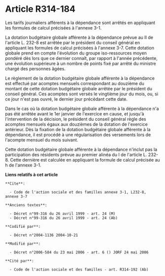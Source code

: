 # Article R314-184

Les tarifs journaliers afférents à la dépendance sont arrêtés en appliquant les formules de calcul précisées à l'annexe 3-1.

La dotation budgétaire globale afférente à la dépendance prévue au II de l'article L. 232-8 est arrêtée par le président du
conseil général en appliquant les formules de calcul précisées à l'annexe 3-7. Cette dotation globale prend en compte
l'évolution du groupe iso-ressources moyen pondéré dès lors que ce dernier connaît, par rapport à l'année précédente, une
évolution supérieure à un nombre de points fixé par arrêté du ministre chargé des personnes âgées.

Le règlement de la dotation budgétaire globale afférente à la dépendance est effectué par acomptes mensuels correspondant au
douzième du montant de cette dotation budgétaire globale arrêtée par le président du conseil général. Ces acomptes sont
versés le vingtième jour du mois, ou, si ce jour n'est pas ouvré, le dernier jour précédant cette date.

Dans le cas où la dotation budgétaire globale afférente à la dépendance n'a pas été arrêtée avant le 1er janvier de
l'exercice en cause, et jusqu'à l'intervention de la décision, le président du conseil général règle des acomptes mensuels
égaux aux douzièmes de la dotation de l'exercice antérieur. Dès la fixation de la dotation budgétaire globale afférente à la
dépendance, il est procédé à une régularisation des versements lors de l'acompte mensuel du mois suivant.

Cette dotation budgétaire globale afférente à la dépendance n'inclut pas la participation des résidents prévue au premier
alinéa du I de l'article L. 232-8. Cette dernière est calculée en appliquant la formule de calcul précisée au h de l'annexe
3-1.

**Liens relatifs à cet article**

	**Cite**:

	  - Code de l'action sociale et des familles annexe 3-1, L232-8, annexe 3-7

	**Anciens textes**:

	  - Décret n°99-316 du 26 avril 1999 - art. 24 (M)
	  - Décret n°99-316 du 26 avril 1999 - art. 24 (Ab)

	**Codifié par**:

	  - Décret n°2004-1136 2004-10-21

	**Modifié par**:

	  - Décret n°2006-584 du 23 mai 2006 - art. 6 () JORF 24 mai 2006

	**Cité par**:

	  - Code de l'action sociale et des familles - art. R314-192 (Ab)
